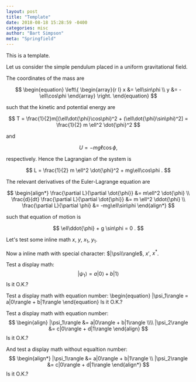 ```yaml
---
layout: post
title: "Template"
date: 2018-08-18 15:28:59 -0400
categories: misc
author: "Bart Simpson"
meta: "Springfield"
---
```


This is a template.

Let us consider the simple pendulum placed in a uniform gravitational field.

The coordinates of the mass are 

$$
\begin{equation}
   \left\{ 
   \begin{array}{r l}
   x &= \ell\sin\phi \\
   y &= -\ell\cos\phi 
   \end{array} \right. 
\end{equation}
$$

such that the kinetic and potential energy are

$$
   T = \frac{1}{2}m[(\ell\dot{\phi}\cos\phi)^2 + (\ell\dot{\phi}\sin\phi)^2] = \frac{1}{2} m \ell^2 \dot{\phi}^2
$$

and 

$$
   U = -mg\ell\cos\phi , 
$$

respectively. Hence the Lagrangian of the system is 

$$
   L = \frac{1}{2} m \ell^2 \dot{\phi}^2 + mg\ell\cos\phi .
$$
	

The relevant derivatives of the Euler-Lagrange equation are

$$
   \begin{align*}
   \frac{\partial L}{\partial \dot{\phi}} &= m\ell^2 \dot{\phi} \\
   \frac{d}{dt} \frac{\partial L}{\partial \dot{\phi}} &= m \ell^2 \ddot{\phi} \\
   \frac{\partial L}{\partial \phi} &= -mg\ell\sin\phi 
   \end{align*}
$$

such that equation of motion is 

$$
   \ell\ddot{\phi} + g \sin\phi = 0 .
$$


Let's test some inline math $x$, $y$, $x_1$, $y_1$.

Now a inline math with special character: $|\psi\\rangle$, $x'$, $x^*$.

Test a display math:
$$
   |\psi_1\rangle = a|0\rangle + b|1\rangle
$$
Is it O.K.?

Test a display math with equation number:
\begin{equation}
   |\psi_1\rangle = a|0\rangle + b|1\rangle
\end{equation}
Is it O.K.?

Test a display math with equation number:
$$
  \begin{align}
    |\psi_1\rangle &= a|0\rangle + b|1\rangle \\\\
    |\psi_2\rangle &= c|0\rangle + d|1\rangle
  \end{align}
$$
Is it O.K.?

And test a display math without equaltion number:
$$
  \begin{align*}
    |\psi_1\rangle &= a|0\rangle + b|1\rangle \\
    |\psi_2\rangle &= c|0\rangle + d|1\rangle
  \end{align*}
$$
Is it O.K.?

